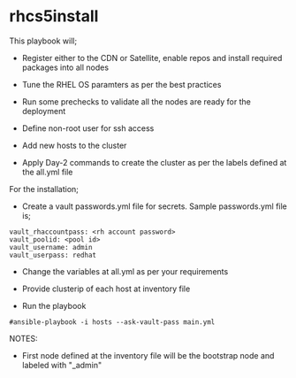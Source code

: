 # rhcs5install

This playbook will;

- Register either to the CDN or Satellite, enable repos and install required packages into all nodes

- Tune the RHEL OS paramters as per the best practices

- Run some prechecks to validate all the nodes are ready for the deployment

- Define non-root user for ssh access

- Add new hosts to the cluster

- Apply Day-2 commands to create the cluster as per the labels defined at the all.yml file

For the installation;

- Create a vault  passwords.yml file for secrets. Sample passwords.yml file is;

```
vault_rhaccountpass: <rh account password>
vault_poolid: <pool id>
vault_username: admin
vault_userpass: redhat

```

- Change the variables at all.yml as per your requirements

- Provide clusterip of each host at inventory file

- Run the playbook

`#ansible-playbook -i hosts --ask-vault-pass main.yml`


NOTES:

- First node defined at the inventory file will be the bootstrap node and labeled with "_admin"
